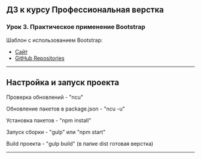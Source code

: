 ## ДЗ к курсу Профессиональная верстка

### Урок 3. Практическое применение Bootstrap

Шаблон с использованием Bootstrap:
+ [Сайт](https://sergey059.github.io/Landing-page-bootstrap_5/)
+ [GitHub Repositories](https://github.com/Sergey059/Landing-page-bootstrap_5)


***

## Настройка и запуск проекта

Проверка обновлений - "ncu"

Обновление пакетов в package.json - "ncu -u"

Установка пакетов - "npm install"

Запуск сборки - "gulp" или "npm start"

Build проекта - "gulp build" (в папке dist готовая верстка)

***